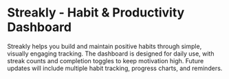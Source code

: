 # Streakly - Habit & Productivity Dashboard
Streakly helps you build and maintain positive habits through simple, visually engaging tracking.
The dashboard is designed for daily use, with streak counts and completion toggles to keep motivation high.
Future updates will include multiple habit tracking, progress charts, and reminders.
